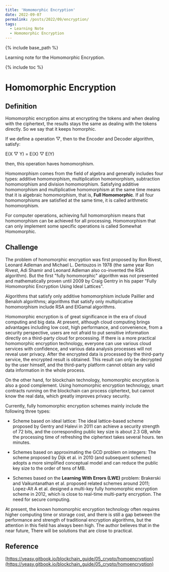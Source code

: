 ```yaml
---
title: 'Homomorphic Encryption'
date: 2022-09-07
permalink: /posts/2022/09/encryption/
tags:
  - Learning Note
  - Homomorphic Encryption
---
```

{% include base_path %}

Learning note for the Homomorphic Encryption.

{% include toc %}


# Homomorphic Encryption


##  Definition

Homomorphic encryption aims at encrypting the tokens and when dealing with the ciphertext, the results stays the same as dealing with the tokens directly. So we say that it keeps homorphic.

If we define a operation $\bigtriangledown$, then to the Encoder and Decoder algorithm, satisfy:

E(X $\bigtriangledown$ Y) = E(X) $\bigtriangledown$ E(Y)

then, this operation haves homomorphism.

Homomorphism comes from the field of algebra and generally includes four types: additive homomorphism, multiplication homomorphism, subtraction homomorphism and division homomorphism. Satisfying additive homomorphism and multiplicative homomorphism at the same time means that it is algebraic homomorphism, that is, **Full Homomorphic**. If all four homomorphisms are satisfied at the same time, it is called arithmetic homomorphism.

For computer operations, achieving full homomorphism means that homomorphism can be achieved for all processing. Homomorphism that can only implement some specific operations is called Somewhat Homomorphic.

## Challenge

The problem of homomorphic encryption was first proposed by Ron Rivest, Leonard Adleman and Michael L. Dertouzos in 1978 (the same year Ron Rivest, Adi Shamir and Leonard Adleman also co-invented the RSA algorithm). But the first "fully homomorphic" algorithm was not presented and mathematically proven until 2009 by Craig Gentry in his paper "Fully Homomorphic Encryption Using Ideal Lattices".

Algorithms that satisfy only additive homomorphism include Paillier and Benaloh algorithms; algorithms that satisfy only multiplicative homomorphism include RSA and ElGamal algorithms.

Homomorphic encryption is of great significance in the era of cloud computing and big data. At present, although cloud computing brings advantages including low cost, high performance, and convenience, from a security perspective, users are not afraid to put sensitive information directly on a third-party cloud for processing. If there is a more practical homomorphic encryption technology, everyone can use various cloud services with confidence, and various data analysis processes will not reveal user privacy. After the encrypted data is processed by the third-party service, the encrypted result is obtained. This result can only be decrypted by the user himself, and the third-party platform cannot obtain any valid data information in the whole process.

On the other hand, for blockchain technology, homomorphic encryption is also a good complement. Using homomorphic encryption technology, smart contracts running on the blockchain can process ciphertext, but cannot know the real data, which greatly improves privacy security.

Currently, fully homomorphic encryption schemes mainly include the following three types:

- Scheme based on ideal lattice: The ideal lattice-based scheme proposed by Gentry and Halevi in ​​2011 can achieve a security strength of 72 bits, and the corresponding public key size is about 2.3 GB, while the processing time of refreshing the ciphertext takes several hours. ten minutes.

- Schemes based on approximating the GCD problem on integers: The scheme proposed by Dijk et al. in 2010 (and subsequent schemes) adopts a more simplified conceptual model and can reduce the public key size to the order of tens of MB.

- Schemes based on the **Learning With Errors (LWE)** problem: Brakerski and Vaikuntanathan et al. proposed related schemes around 2011; Lopez-Alt A et al. designed a multi-key fully homomorphic encryption scheme in 2012, which is close to real-time multi-party encryption. The need for secure computing.

At present, the known homomorphic encryption technology often requires higher computing time or storage cost, and there is still a gap between the performance and strength of traditional encryption algorithms, but the attention in this field has always been high. The author believes that in the near future, There will be solutions that are close to practical.

## Reference

[https://yeasy.gitbook.io/blockchain_guide/05_crypto/homoencryption](https://yeasy.gitbook.io/blockchain_guide/05_crypto/homoencryption)
